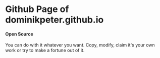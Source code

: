 # Github Page of dominikpeter.github.io


#### Open Source
You can do with it whatever you want.
Copy, modify, claim it's your own work or try to make a fortune out of it.
